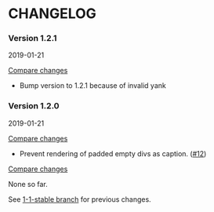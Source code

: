 # CHANGELOG

### Version 1.2.1

2019-01-21

[Compare changes](https://github.com/codevise/pageflow-timeline-page/compare/v1.2.0...v1.2.1)

- Bump version to 1.2.1 because of invalid yank

### Version 1.2.0

2019-01-21

[Compare changes](https://github.com/codevise/pageflow-timeline-page/compare/1-1-stable...v1.2.0)

- Prevent rendering of padded empty divs as caption.
  ([#12](https://github.com/codevise/pageflow-timeline-page/pull/12))

[Compare changes](https://github.com/codevise/pageflow-timeline-page/compare/1-1-stable...master)

None so far.

See
[1-1-stable branch](https://github.com/codevise/pageflow-timeline-page/blob/1-1-stable/CHANGELOG.md)
for previous changes.

